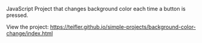 JavaScript Project that changes background color each time a button is pressed.

View the project: 
https://teifler.github.io/simple-projects/background-color-change/index.html